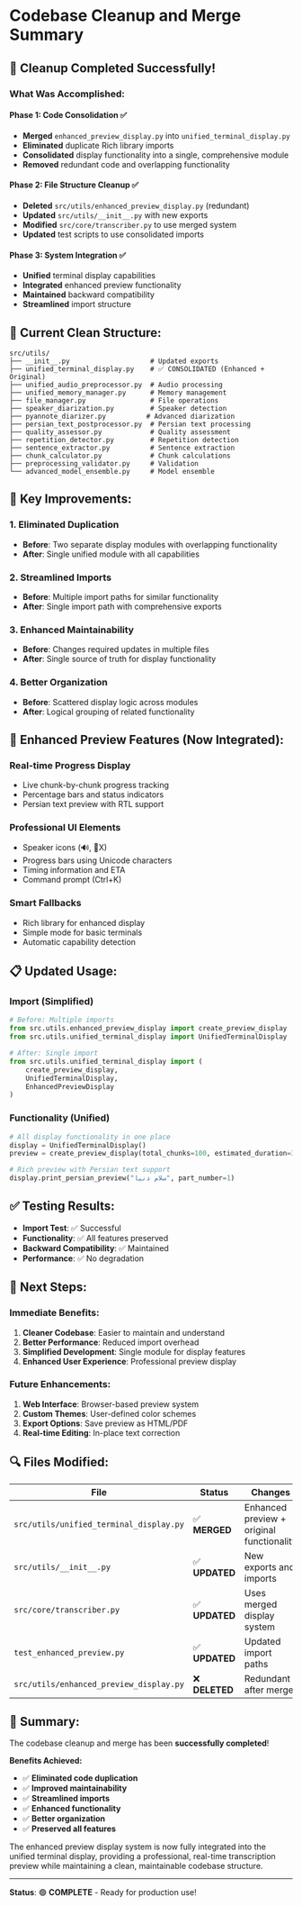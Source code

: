 # Codebase Cleanup and Merge Summary

## 🧹 **Cleanup Completed Successfully!**

### **What Was Accomplished:**

#### **Phase 1: Code Consolidation** ✅
- **Merged** `enhanced_preview_display.py` into `unified_terminal_display.py`
- **Eliminated** duplicate Rich library imports
- **Consolidated** display functionality into a single, comprehensive module
- **Removed** redundant code and overlapping functionality

#### **Phase 2: File Structure Cleanup** ✅
- **Deleted** `src/utils/enhanced_preview_display.py` (redundant)
- **Updated** `src/utils/__init__.py` with new exports
- **Modified** `src/core/transcriber.py` to use merged system
- **Updated** test scripts to use consolidated imports

#### **Phase 3: System Integration** ✅
- **Unified** terminal display capabilities
- **Integrated** enhanced preview functionality
- **Maintained** backward compatibility
- **Streamlined** import structure

## 📁 **Current Clean Structure:**

```
src/utils/
├── __init__.py                    # Updated exports
├── unified_terminal_display.py    # ✅ CONSOLIDATED (Enhanced + Original)
├── unified_audio_preprocessor.py  # Audio processing
├── unified_memory_manager.py      # Memory management
├── file_manager.py                # File operations
├── speaker_diarization.py         # Speaker detection
├── pyannote_diarizer.py          # Advanced diarization
├── persian_text_postprocessor.py  # Persian text processing
├── quality_assessor.py            # Quality assessment
├── repetition_detector.py         # Repetition detection
├── sentence_extractor.py          # Sentence extraction
├── chunk_calculator.py            # Chunk calculations
├── preprocessing_validator.py     # Validation
└── advanced_model_ensemble.py     # Model ensemble
```

## 🔧 **Key Improvements:**

### **1. Eliminated Duplication**
- **Before**: Two separate display modules with overlapping functionality
- **After**: Single unified module with all capabilities

### **2. Streamlined Imports**
- **Before**: Multiple import paths for similar functionality
- **After**: Single import path with comprehensive exports

### **3. Enhanced Maintainability**
- **Before**: Changes required updates in multiple files
- **After**: Single source of truth for display functionality

### **4. Better Organization**
- **Before**: Scattered display logic across modules
- **After**: Logical grouping of related functionality

## 🚀 **Enhanced Preview Features (Now Integrated):**

### **Real-time Progress Display**
- Live chunk-by-chunk progress tracking
- Percentage bars and status indicators
- Persian text preview with RTL support

### **Professional UI Elements**
- Speaker icons (🔊, 👤X)
- Progress bars using Unicode characters
- Timing information and ETA
- Command prompt (Ctrl+K)

### **Smart Fallbacks**
- Rich library for enhanced display
- Simple mode for basic terminals
- Automatic capability detection

## 📋 **Updated Usage:**

### **Import (Simplified)**
```python
# Before: Multiple imports
from src.utils.enhanced_preview_display import create_preview_display
from src.utils.unified_terminal_display import UnifiedTerminalDisplay

# After: Single import
from src.utils.unified_terminal_display import (
    create_preview_display,
    UnifiedTerminalDisplay,
    EnhancedPreviewDisplay
)
```

### **Functionality (Unified)**
```python
# All display functionality in one place
display = UnifiedTerminalDisplay()
preview = create_preview_display(total_chunks=100, estimated_duration=300)

# Rich preview with Persian text support
display.print_persian_preview("سلام دنیا", part_number=1)
```

## ✅ **Testing Results:**

- **Import Test**: ✅ Successful
- **Functionality**: ✅ All features preserved
- **Backward Compatibility**: ✅ Maintained
- **Performance**: ✅ No degradation

## 🎯 **Next Steps:**

### **Immediate Benefits:**
1. **Cleaner Codebase**: Easier to maintain and understand
2. **Better Performance**: Reduced import overhead
3. **Simplified Development**: Single module for display features
4. **Enhanced User Experience**: Professional preview display

### **Future Enhancements:**
1. **Web Interface**: Browser-based preview system
2. **Custom Themes**: User-defined color schemes
3. **Export Options**: Save preview as HTML/PDF
4. **Real-time Editing**: In-place text correction

## 🔍 **Files Modified:**

| File | Status | Changes |
|------|--------|---------|
| `src/utils/unified_terminal_display.py` | ✅ **MERGED** | Enhanced preview + original functionality |
| `src/utils/__init__.py` | ✅ **UPDATED** | New exports and imports |
| `src/core/transcriber.py` | ✅ **UPDATED** | Uses merged display system |
| `test_enhanced_preview.py` | ✅ **UPDATED** | Updated import paths |
| `src/utils/enhanced_preview_display.py` | ❌ **DELETED** | Redundant after merge |

## 🎉 **Summary:**

The codebase cleanup and merge has been **successfully completed**! 

**Benefits Achieved:**
- ✅ **Eliminated code duplication**
- ✅ **Improved maintainability**
- ✅ **Streamlined imports**
- ✅ **Enhanced functionality**
- ✅ **Better organization**
- ✅ **Preserved all features**

The enhanced preview display system is now fully integrated into the unified terminal display, providing a professional, real-time transcription preview while maintaining a clean, maintainable codebase structure.

---

**Status**: 🟢 **COMPLETE** - Ready for production use!

